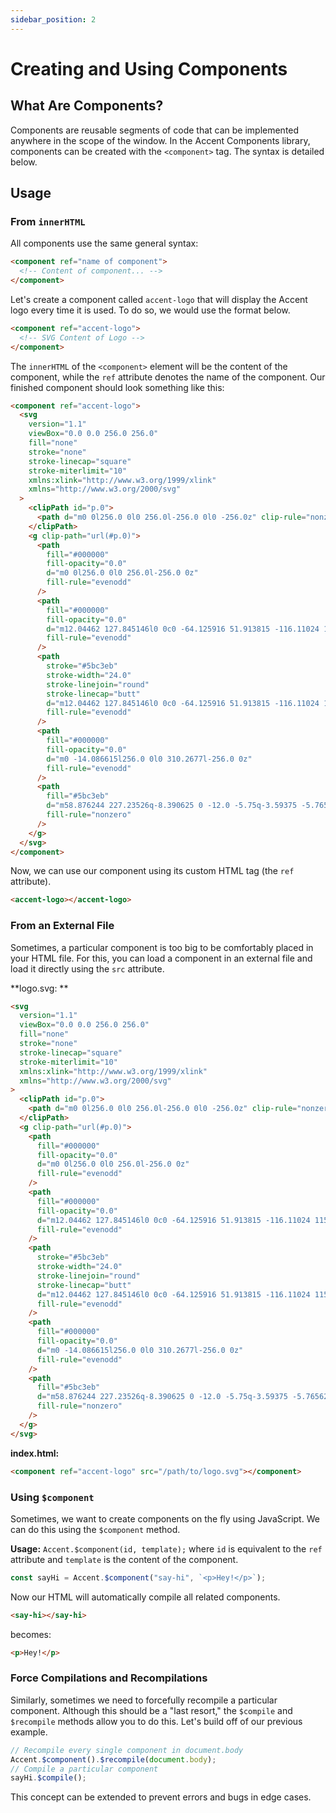 ```yaml
---
sidebar_position: 2
---
```


# Creating and Using Components

## What Are Components?

Components are reusable segments of code that can be implemented anywhere in the scope of the window. In the Accent Components library, components can be created with the `<component>` tag. The syntax is detailed below.

## Usage

### From `innerHTML`

All components use the same general syntax:

```html
<component ref="name of component">
  <!-- Content of component... -->
</component>
```

Let's create a component called `accent-logo` that will display the Accent logo every time it is used. To do so, we would use the format below.

```html
<component ref="accent-logo">
  <!-- SVG Content of Logo -->
</component>
```

The `innerHTML` of the `<component>` element will be the content of the component, while the `ref` attribute denotes the name of the component. Our finished component should look something like this:

```html
<component ref="accent-logo">
  <svg
    version="1.1"
    viewBox="0.0 0.0 256.0 256.0"
    fill="none"
    stroke="none"
    stroke-linecap="square"
    stroke-miterlimit="10"
    xmlns:xlink="http://www.w3.org/1999/xlink"
    xmlns="http://www.w3.org/2000/svg"
  >
    <clipPath id="p.0">
      <path d="m0 0l256.0 0l0 256.0l-256.0 0l0 -256.0z" clip-rule="nonzero" />
    </clipPath>
    <g clip-path="url(#p.0)">
      <path
        fill="#000000"
        fill-opacity="0.0"
        d="m0 0l256.0 0l0 256.0l-256.0 0z"
        fill-rule="evenodd"
      />
      <path
        fill="#000000"
        fill-opacity="0.0"
        d="m12.04462 127.845146l0 0c0 -64.125916 51.913815 -116.11024 115.95276 -116.11024l0 0c30.752579 0 60.24562 12.233008 81.99098 34.0079c21.745361 21.77489 33.961777 51.307987 33.961777 82.10234l0 0c0 64.12591 -51.91382 116.11024 -115.95276 116.11024l0 0c-64.03894 0 -115.95276 -51.98433 -115.95276 -116.11024z"
        fill-rule="evenodd"
      />
      <path
        stroke="#5bc3eb"
        stroke-width="24.0"
        stroke-linejoin="round"
        stroke-linecap="butt"
        d="m12.04462 127.845146l0 0c0 -64.125916 51.913815 -116.11024 115.95276 -116.11024l0 0c30.752579 0 60.24562 12.233008 81.99098 34.0079c21.745361 21.77489 33.961777 51.307987 33.961777 82.10234l0 0c0 64.12591 -51.91382 116.11024 -115.95276 116.11024l0 0c-64.03894 0 -115.95276 -51.98433 -115.95276 -116.11024z"
        fill-rule="evenodd"
      />
      <path
        fill="#000000"
        fill-opacity="0.0"
        d="m0 -14.086615l256.0 0l0 310.2677l-256.0 0z"
        fill-rule="evenodd"
      />
      <path
        fill="#5bc3eb"
        d="m58.876244 227.23526q-8.390625 0 -12.0 -5.75q-3.59375 -5.765625 0.25 -13.9375l63.359375 -140.39062q3.109375 -6.968746 7.546875 -9.968746q4.453125 -3.0 10.203133 -3.0q5.53125 0 9.96875 3.0q4.4375 3.0 7.5625 9.968746l63.59375 140.39062q3.84375 8.40625 0.484375 14.046875q-3.359375 5.640625 -11.53125 5.640625q-6.71875 0 -10.4375 -3.234375q-3.71875 -3.25 -6.59375 -9.96875l-12.0 -27.84375l-82.56251 0l-11.765625 27.84375q-3.109375 6.96875 -6.46875 10.09375q-3.359375 3.109375 -9.609375 3.109375zm68.890625 -137.76562l-30.484375 72.25001l61.437508 0l-30.484375 -72.25001l-0.46875763 0z"
        fill-rule="nonzero"
      />
    </g>
  </svg>
</component>
```

Now, we can use our component using its custom HTML tag (the `ref` attribute).

```html
<accent-logo></accent-logo>
```

### From an External File

Sometimes, a particular component is too big to be comfortably placed in your HTML file. For this, you can load a component in an external file and load it directly using the `src` attribute.

**logo.svg: **

```html
<svg
  version="1.1"
  viewBox="0.0 0.0 256.0 256.0"
  fill="none"
  stroke="none"
  stroke-linecap="square"
  stroke-miterlimit="10"
  xmlns:xlink="http://www.w3.org/1999/xlink"
  xmlns="http://www.w3.org/2000/svg"
>
  <clipPath id="p.0">
    <path d="m0 0l256.0 0l0 256.0l-256.0 0l0 -256.0z" clip-rule="nonzero" />
  </clipPath>
  <g clip-path="url(#p.0)">
    <path
      fill="#000000"
      fill-opacity="0.0"
      d="m0 0l256.0 0l0 256.0l-256.0 0z"
      fill-rule="evenodd"
    />
    <path
      fill="#000000"
      fill-opacity="0.0"
      d="m12.04462 127.845146l0 0c0 -64.125916 51.913815 -116.11024 115.95276 -116.11024l0 0c30.752579 0 60.24562 12.233008 81.99098 34.0079c21.745361 21.77489 33.961777 51.307987 33.961777 82.10234l0 0c0 64.12591 -51.91382 116.11024 -115.95276 116.11024l0 0c-64.03894 0 -115.95276 -51.98433 -115.95276 -116.11024z"
      fill-rule="evenodd"
    />
    <path
      stroke="#5bc3eb"
      stroke-width="24.0"
      stroke-linejoin="round"
      stroke-linecap="butt"
      d="m12.04462 127.845146l0 0c0 -64.125916 51.913815 -116.11024 115.95276 -116.11024l0 0c30.752579 0 60.24562 12.233008 81.99098 34.0079c21.745361 21.77489 33.961777 51.307987 33.961777 82.10234l0 0c0 64.12591 -51.91382 116.11024 -115.95276 116.11024l0 0c-64.03894 0 -115.95276 -51.98433 -115.95276 -116.11024z"
      fill-rule="evenodd"
    />
    <path
      fill="#000000"
      fill-opacity="0.0"
      d="m0 -14.086615l256.0 0l0 310.2677l-256.0 0z"
      fill-rule="evenodd"
    />
    <path
      fill="#5bc3eb"
      d="m58.876244 227.23526q-8.390625 0 -12.0 -5.75q-3.59375 -5.765625 0.25 -13.9375l63.359375 -140.39062q3.109375 -6.968746 7.546875 -9.968746q4.453125 -3.0 10.203133 -3.0q5.53125 0 9.96875 3.0q4.4375 3.0 7.5625 9.968746l63.59375 140.39062q3.84375 8.40625 0.484375 14.046875q-3.359375 5.640625 -11.53125 5.640625q-6.71875 0 -10.4375 -3.234375q-3.71875 -3.25 -6.59375 -9.96875l-12.0 -27.84375l-82.56251 0l-11.765625 27.84375q-3.109375 6.96875 -6.46875 10.09375q-3.359375 3.109375 -9.609375 3.109375zm68.890625 -137.76562l-30.484375 72.25001l61.437508 0l-30.484375 -72.25001l-0.46875763 0z"
      fill-rule="nonzero"
    />
  </g>
</svg>
```

**index.html:**

```html
<component ref="accent-logo" src="/path/to/logo.svg"></component>
```

### Using `$component`

Sometimes, we want to create components on the fly using JavaScript. We can do this using the `$component` method.

**Usage:** `Accent.$component(id, template);` where `id` is equivalent to the `ref` attribute and `template` is the content of the component.

```js
const sayHi = Accent.$component("say-hi", `<p>Hey!</p>`);
```

Now our HTML will automatically compile all related components.

```html
<say-hi></say-hi>
```

becomes:

```html
<p>Hey!</p>
```

### Force Compilations and Recompilations

Similarly, sometimes we need to forcefully recompile a particular component. Although this should be a "last resort," the `$compile` and `$recompile` methods allow you to do this. Let's build off of our previous example.

```js
// Recompile every single component in document.body
Accent.$component().$recompile(document.body);
// Compile a particular component
sayHi.$compile();
```

This concept can be extended to prevent errors and bugs in edge cases.
